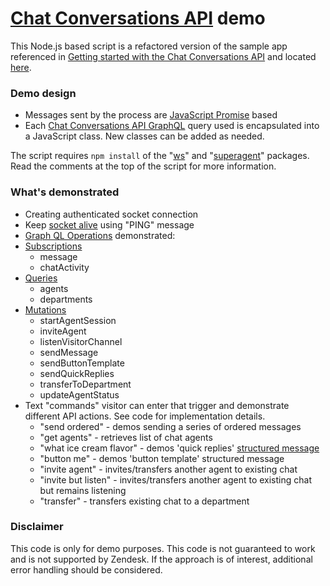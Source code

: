 # [Chat Conversations API](https://developer.zendesk.com/rest_api/docs/chat/conversations-api) demo

This Node.js based script is a refactored version of the sample app referenced in [Getting started with the Chat Conversations API](https://develop.zendesk.com/hc/en-us/articles/360001331787) and located [here](https://codesandbox.io/s/51rorvmwx).

### Demo design

* Messages sent by the process are [JavaScript Promise](https://developer.mozilla.org/en-US/docs/Web/JavaScript/Reference/Global_Objects/Promise) based
* Each [Chat Conversations API GraphQL](https://zendesk.github.io/conversations-api/mutation.doc.html) query used is encapsulated into a JavaScript class. New classes can be added as needed.

The script requires `npm install` of the "[ws](https://github.com/websockets/ws)" and "[superagent](https://github.com/visionmedia/superagent)" packages. Read the comments at the top of the script for more information.

### What's demonstrated

* Creating authenticated socket connection
* Keep [socket alive](https://develop.zendesk.com/hc/en-us/articles/360001331787#end-of-service-signal) using "PING" message
* [Graph QL Operations](https://graphql.org/learn/queries/#operation-name) demonstrated:
 * [Subscriptions](https://zendesk.github.io/conversations-api/subscription.doc.html)
     * message
     * chatActivity
 * [Queries](https://zendesk.github.io/conversations-api/query.doc.html)
     * agents
     * departments
 * [Mutations](https://zendesk.github.io/conversations-api/mutation.doc.html)
     * startAgentSession
     * inviteAgent
     * listenVisitorChannel
     * sendMessage
     * sendButtonTemplate
     * sendQuickReplies
     * transferToDepartment
     * updateAgentStatus
* Text "commands" visitor can enter that trigger and demonstrate different API actions. See code for implementation details.
    * "send ordered" - demos sending a series of ordered messages
    * "get agents" - retrieves list of chat agents
    * "what ice cream flavor" - demos 'quick replies' [structured message](https://support.zendesk.com/hc/en-us/articles/360022184394#topic_vgt_z1s_jgb)
    * "button me" - demos 'button template' structured message
    * "invite agent" - invites/transfers another agent to existing chat
    * "invite but listen" - invites/transfers another agent to existing chat but remains listening
    * "transfer" - transfers existing chat to a department

### Disclaimer

This code is only for demo purposes. This code is not guaranteed to work and is not supported by Zendesk. If the approach is of interest, additional error handling should be considered.
